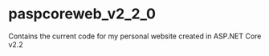 # paspcoreweb_v2_2_0
Contains the current code for my personal website created in ASP.NET Core v2.2
